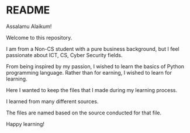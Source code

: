 # README

Assalamu Alaikum!

Welcome to this repository.

I am from a Non-CS student with a pure business background, but I feel passionate about ICT, CS, Cyber Security fields.

From being inspired by my passion, I wished to learn the basics of Python programming language.
Rather than for earning, I wished to learn for learning.

Here I wanted to keep the files that I made during my learning process.

I learned from many different sources.

The files are named based on the source conducted for that file.

Happy learning!
